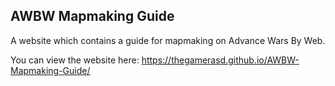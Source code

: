 ## AWBW Mapmaking Guide
A website which contains a guide for mapmaking on Advance Wars By Web.

You can view the website here: https://thegamerasd.github.io/AWBW-Mapmaking-Guide/